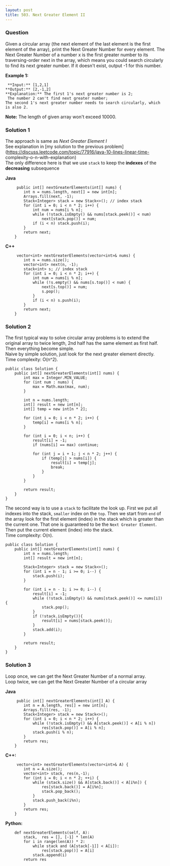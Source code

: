 ```yaml
---
layout: post
title: 503. Next Greater Element II
---
```

### Question
Given a circular array (the next element of the last element is the first
element of the array), print the Next Greater Number for every element. The
Next Greater Number of a number x is the first greater number to its
traversing-order next in the array, which means you could search circularly to
find its next greater number. If it doesn't exist, output -1 for this number.

 **Example 1:**  

    
    
     **Input:** [1,2,1]
    **Output:** [2,-1,2]
    **Explanation:** The first 1's next greater number is 2;   
     The number 2 can't find next greater number;   
    The second 1's next greater number needs to search circularly, which is also 2.
    

**Note:** The length of given array won't exceed 10000.

### Solution 1
The approach is same as _Next Greater Element I_  
See explanation in [my solution to the previous
problem](https://discuss.leetcode.com/topic/77916/java-10-lines-linear-time-
complexity-o-n-with-explanation)  
The only difference here is that we use `stack` to keep the **indexes** of the
**decreasing** subsequence

 **Java**

    
    
         public int[] nextGreaterElements(int[] nums) {
            int n = nums.length, next[] = new int[n];
            Arrays.fill(next, -1);
            Stack<Integer> stack = new Stack<>(); // index stack
            for (int i = 0; i < n * 2; i++) {
                int num = nums[i % n]; 
                while (!stack.isEmpty() && nums[stack.peek()] < num)
                    next[stack.pop()] = num;
                if (i < n) stack.push(i);
            }   
            return next;
        }
    

**C++**

    
    
         vector<int> nextGreaterElements(vector<int>& nums) {
            int n = nums.size();
            vector<int> next(n, -1);
            stack<int> s; // index stack
            for (int i = 0; i < n * 2; i++) {
                int num = nums[i % n]; 
                while (!s.empty() && nums[s.top()] < num) {
                    next[s.top()] = num;
                    s.pop();
                }
                if (i < n) s.push(i);
            }   
            return next;
        }
    


### Solution 2
The first typical way to solve circular array problems is to extend the
original array to twice length, 2nd half has the same element as first half.
Then everything become simple.  
Naive by simple solution, just look for the next greater element directly.
Time complexity: O(n^2).

    
    
    public class Solution {
        public int[] nextGreaterElements(int[] nums) {
            int max = Integer.MIN_VALUE;
            for (int num : nums) {
                max = Math.max(max, num);
            }
            
            int n = nums.length;
            int[] result = new int[n];
            int[] temp = new int[n * 2];
            
            for (int i = 0; i < n * 2; i++) {
                temp[i] = nums[i % n];
            }
            
            for (int i = 0; i < n; i++) {
                result[i] = -1;
                if (nums[i] == max) continue;
                
                for (int j = i + 1; j < n * 2; j++) {
                    if (temp[j] > nums[i]) {
                        result[i] = temp[j];
                        break;
                    }
                }
            }
            
            return result;
        }
    }
    

The second way is to use a `stack` to facilitate the look up. First we put all
indexes into the stack, `smaller` index on the `top`. Then we start from `end`
of the array look for the first element (index) in the stack which is greater
than the current one. That one is guaranteed to be the `Next Greater Element`.
Then put the current element (index) into the stack.  
Time complexity: O(n).

    
    
    public class Solution {
        public int[] nextGreaterElements(int[] nums) {
            int n = nums.length;
            int[] result = new int[n];
            
            Stack<Integer> stack = new Stack<>();
            for (int i = n - 1; i >= 0; i--) {
                stack.push(i);
            }
            
            for (int i = n - 1; i >= 0; i--) {
                result[i] = -1;
                while (!stack.isEmpty() && nums[stack.peek()] <= nums[i]) {
                    stack.pop();
                }
                if (!stack.isEmpty()){
                    result[i] = nums[stack.peek()];
                }
                stack.add(i);
            }
            
            return result;
        }
    }
    


### Solution 3
Loop once, we can get the Next Greater Number of a normal array.  
Loop twice, we can get the Next Greater Number of a circular array

 **Java**

    
    
         public int[] nextGreaterElements(int[] A) {
            int n = A.length, res[] = new int[n];
            Arrays.fill(res, -1);
            Stack<Integer> stack = new Stack<>();
            for (int i = 0; i < n * 2; i++) {
                while (!stack.isEmpty() && A[stack.peek()] < A[i % n])
                    res[stack.pop()] = A[i % n];
                stack.push(i % n);
            }
            return res;
        }
    

**C++:**

    
    
         vector<int> nextGreaterElements(vector<int>& A) {
            int n = A.size();
            vector<int> stack, res(n,-1);
            for (int i = 0; i < n * 2; ++i) {
                while (stack.size() && A[stack.back()] < A[i%n]) {
                    res[stack.back()] = A[i%n];
                    stack.pop_back();
                }
                stack.push_back(i%n);
            }
            return res;
        }
    

**Python:**

    
    
        def nextGreaterElements(self, A):
            stack,  res = [], [-1] * len(A)
            for i in range(len(A)) * 2:
                while stack and (A[stack[-1]] < A[i]):
                    res[stack.pop()] = A[i]
                stack.append(i)
            return res
    



